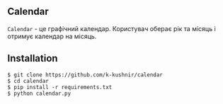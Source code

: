## Calendar

`Calendar` - це графічний календар. Користувач оберає рік та місяць і отримує календар на місяць.

## Installation

```
$ git clone https://github.com/k-kushnir/calendar
$ cd calendar
$ pip install -r requirements.txt
$ python calendar.py
```
